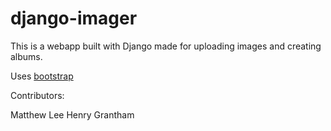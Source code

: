 # django-imager

This is a webapp built with Django made for uploading images and creating albums.






Uses [bootstrap](http://getbootstrap.com/)

Contributors:

Matthew Lee
Henry Grantham